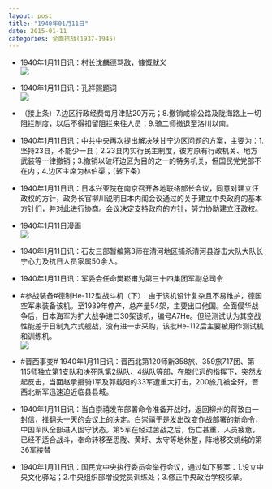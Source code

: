 ```yaml
---
layout: post
title: "1940年01月11日"
date: 2015-01-11
categories: 全面抗战(1937-1945)
---
```


<meta name="referrer" content="no-referrer" />

- 1940年1月11日讯：村长沈麟德骂敌，慷慨就义 <br/><img src="https://ww1.sinaimg.cn/large/aca367d8jw1eo600lxu1aj208h06edga.jpg" />

- 1940年1月11日讯：孔祥熙题词 <br/><img src="https://ww3.sinaimg.cn/large/aca367d8jw1eo5yaiokzbj206o0c5dg9.jpg" />

- （接上条）7.边区行政经费每月津贴20万元；8.撤销咸榆公路及陇海路上一切阻拦制度，以后不得扣留阻拦来往人员；9.骑二师撤退至洛川以南。 

- 1940年1月11日讯：中共中央再次提出解决陕甘宁边区问题的方案，主要为：1.坚持23县，不能少一县；2.23县内实行民主制度，彼方原有行政机关、地方武装等一律撤销；3.撤销以破坏边区为目的之一的特务机关，但国民党党部不在内；4.边区主席为林伯渠；（转下条） 

- 1940年1月11日讯：日本兴亚院在南京召开各地联络部长会议，同意对建立汪政权的方针，政务长官柳川说明日本内阁会议通过的关于建立中央政府的基本方针们，并对此进行协商。会议决定支持政府的方针，努力协助建立汪政权。 

- 1940年1月11日漫画 <br/><img src="https://ww3.sinaimg.cn/large/aca367d8jw1eo5gz4ibooj20dv0cdq45.jpg" />

- 1940年1月11日讯：石友三部暂编第3师在清河地区捕杀清河县游击大队大队长宁心力及抗日人员家属50余人。 

- 1940年1月11日讯：军委会任命樊崧甫为第三十四集团军副总司令 

- #参战装备#德制He-112型战斗机（下）：由于该机设计复杂且不易维护，德国空军未装备该机。至1939年停产，总产量54架，主要出口他国。全面侵华战争后，日本海军为扩大战争进口30架该机，编号A7He。但经测试认为其空战性能差于日制九六式舰战，没有进一步采购，该批He-112后主要被用作测试机和训练机。 <br/><img src="https://ww1.sinaimg.cn/large/aca367d8jw1eo5cmhmf15j209e0qutbr.jpg" />

- #晋西事变# 1940年1月11日讯：晋西北第120师新358旅、359旅717团、第115师独立第1支队和决死队第2纵队、4纵队等部，在滕代远的指挥下，突然发起反击，当面赵承授骑1军及郭载阳的33军遭重大打击，200旅几被全歼，晋西北新军迅速迫近临县县城。 

- 1940年1月11日讯：当白崇禧发布部署命令准备开战时，返回柳州的蒋致白一封信，推翻头一天的会议上的决定。白崇禧于是发出改变作战部署的新命令，中国军队全部进入固守状态。第5军在经过苦战之后，伤亡甚重，人员疲惫，已经不适合战斗，奉命转移至思陇、黄圩、太守等地休整，阵地移交姚纯的第36军接替 

- 1940年1月11日讯：国民党中央执行委员会举行会议，通过如下要案：1.设立中央文化驿站；2.中央组织部增设党员训练处；3.修正中央政治学校校章。 

